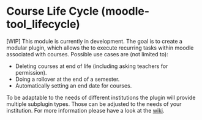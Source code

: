 # Course Life Cycle (moodle-tool_lifecycle)

[WIP] This module is currently in development.
The goal is to create a modular plugin, which allows the to execute recurring tasks within moodle associated with courses. 
Possible use cases are (not limited to):
   - Deleting courses at end of life (including asking teachers for permission).
   - Doing a rollover at the end of a semester.
   - Automatically setting an end date for courses.
   
To be adaptable to the needs of different institutions the plugin will provide multiple subplugin types.
Those can be adjusted to the needs of your institution.
For more information please have a look at the [wiki](https://github.com/learnweb/moodle-tool_lifecycle/wiki).
